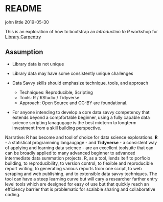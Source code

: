 README
================
john little
2019-05-30

<!-- .md file is auto generate from the .Rmd file.  Do note edit the .md file.  Do edit and knit the .Rmd file -->

This is an exploration of how to bootstrap an *Introduction to R*
workshop for [Library Carpentry](https://librarycarpentry.org/)

## Assumption

  - Library data is not unique

  - Library data may have some consistently unique challenges

  - Data Savvy skills should emphasize technique, tools, and approach
    
      - Techniques: Reproducible, Scripting
      - Tools: R / RStudio / Tidyverse
      - Approach: Open Source and CC-BY are foundational.

  - For anyone intending to develop a core data savvy competency that
    extends beyond a compfortable beginner, using a fully capable data
    science scripting lanagugage is the best midterm to longterm
    investment from a skill building perspective.

Narrative: R has become and tool of choice for data science
explorations. **R** - a statistical programming langaugage - and
**Tidyverse** - a consistent way of applying and learning data science -
are an excellent toolsuite that can can be broadly applied to many
advanced beginner to advanced intermediate data summation projects. R,
as a tool, lends itelf to porfioio building, to reproducibility, to
version control, to flexible and reproducible report writing, to
generating various reports from one script, to web scraping and web
publishing, and to extensible data savvy techniques. The tool can have a
steep learning curve but will cary a researcher farther entry level
tools which are designed for easy of use but that quickly reach an
efficiency barrier that is problematic for scalable sharing and
collaborative coding.
